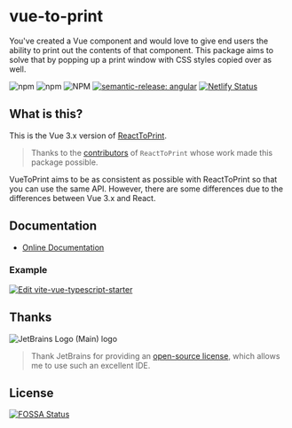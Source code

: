 # vue-to-print

You've created a Vue component and would love to give end users the ability to print out the contents of that component. This package aims to solve that by popping up a print window with CSS styles copied over as well.

![npm](https://img.shields.io/npm/v/vue-to-print?style=flat-square)
![npm](https://img.shields.io/npm/dm/vue-to-print?style=flat-square)
![NPM](https://img.shields.io/npm/l/vue-to-print?style=flat-square)
[![semantic-release: angular](https://img.shields.io/badge/semantic--release-angular-e10079?logo=semantic-release&style=flat-square)](https://github.com/semantic-release/semantic-release)
[![Netlify Status](https://api.netlify.com/api/v1/badges/133df312-97ec-411b-816e-52ee0bd49808/deploy-status?style=flat-square)](https://app.netlify.com/sites/vue-to-print/deploys)

## What is this?

This is the Vue 3.x version of [ReactToPrint](https://github.com/gregnb/react-to-print).

> Thanks to the [contributors](https://github.com/gregnb/react-to-print/graphs/contributors) of `ReactToPrint` whose work made this package possible.

VueToPrint aims to be as consistent as possible with ReactToPrint so that you can use the same API. However, there are some differences due to the differences between Vue 3.x and React.

## Documentation

- [Online Documentation](https://vue-to-print.netlify.app/)

### Example

[![Edit vite-vue-typescript-starter](https://codesandbox.io/static/img/play-codesandbox.svg)](https://codesandbox.io/p/devbox/github/siaikin/vue-to-print-example?embed=1)

## Thanks
![JetBrains Logo (Main) logo](https://resources.jetbrains.com/storage/products/company/brand/logos/jb_beam.svg)
> Thank JetBrains for providing an [open-source license](https://jb.gg/OpenSourceSupport), which allows me to use such an excellent IDE.

## License
[![FOSSA Status](https://app.fossa.com/api/projects/git%2Bgithub.com%2Fsiaikin%2Fvue-to-print.svg?type=large&issueType=license)](https://app.fossa.com/projects/git%2Bgithub.com%2Fsiaikin%2Fvue-to-print?ref=badge_large&issueType=license)
